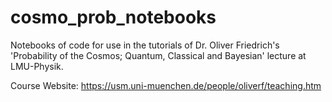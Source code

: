 # cosmo_prob_notebooks
Notebooks of code for use in the tutorials of Dr. Oliver Friedrich's 'Probability of the Cosmos; Quantum, Classical and Bayesian' lecture at LMU-Physik.

Course Website: https://usm.uni-muenchen.de/people/oliverf/teaching.htm
